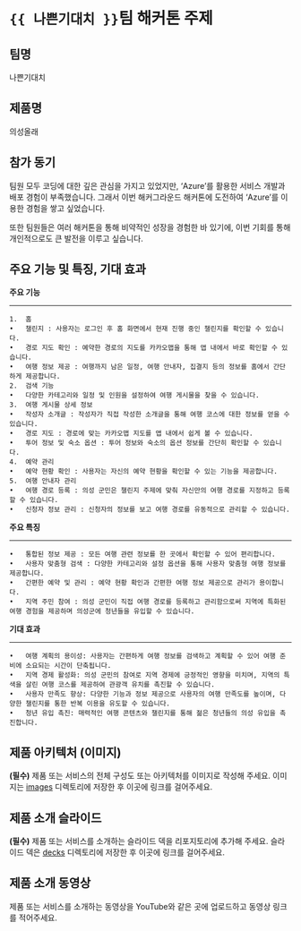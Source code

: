 # `{{ 나쁜기대치 }}`팀 해커톤 주제

## 팀명

나쁜기대치

## 제품명

의성올래

## 참가 동기

팀원 모두 코딩에 대한 깊은 관심을 가지고 있었지만, ‘Azure’를 활용한 서비스 개발과 배포 경험이 부족했습니다. 
그래서 이번 해커그라운드 해커톤에 도전하여 ‘Azure’를 이용한 경험을 쌓고 싶었습니다.

또한 팀원들은 여러 해커톤을 통해 비약적인 성장을 경험한 바 있기에, 이번 기회를 통해 개인적으로도 큰 발전을 이루고 싶습니다.

## 주요 기능 및 특징, 기대 효과

**주요 기능**
<hr/>

	1.	홈
	•	챌린지 : 사용자는 로그인 후 홈 화면에서 현재 진행 중인 챌린지를 확인할 수 있습니다.
	•	경로 지도 확인 : 예약한 경로의 지도를 카카오맵을 통해 앱 내에서 바로 확인할 수 있습니다.
	•	여행 정보 제공 : 여행까지 남은 일정, 여행 안내자, 집결지 등의 정보를 홈에서 간단하게 제공합니다.
	2.	검색 기능
	•	다양한 카테고리와 일정 및 인원을 설정하여 여행 게시물을 찾을 수 있습니다.
	3.	여행 게시물 상세 정보
	•	작성자 소개글 : 작성자가 직접 작성한 소개글을 통해 여행 코스에 대한 정보를 얻을 수 있습니다.
	•	경로 지도 : 경로에 맞는 카카오맵 지도를 앱 내에서 쉽게 볼 수 있습니다.
	•	투어 정보 및 숙소 옵션 : 투어 정보와 숙소의 옵션 정보를 간단히 확인할 수 있습니다.
	4.	예약 관리
	•	예약 현황 확인 : 사용자는 자신의 예약 현황을 확인할 수 있는 기능을 제공합니다.
	5.	여행 안내자 관리
	•	여행 경로 등록 : 의성 군민은 챌린지 주제에 맞춰 자신만의 여행 경로를 지정하고 등록할 수 있습니다.
	•	신청자 정보 관리 : 신청자의 정보를 보고 여행 경로를 유동적으로 관리할 수 있습니다.

**주요 특징**
<hr/>

	•	통합된 정보 제공 : 모든 여행 관련 정보를 한 곳에서 확인할 수 있어 편리합니다.
	•	사용자 맞춤형 검색 : 다양한 카테고리와 설정 옵션을 통해 사용자 맞춤형 여행 정보를 제공합니다.
	•	간편한 예약 및 관리 : 예약 현황 확인과 간편한 여행 정보 제공으로 관리가 용이합니다.
	•	지역 주민 참여 : 의성 군민이 직접 여행 경로를 등록하고 관리함으로써 지역에 특화된 여행 경험을 제공하며 의성군에 청년들을 유입할 수 있습니다.

**기대 효과**
<hr/>

	•	여행 계획의 용이성: 사용자는 간편하게 여행 정보를 검색하고 계획할 수 있어 여행 준비에 소요되는 시간이 단축됩니다.
	•	지역 경제 활성화: 의성 군민의 참여로 지역 경제에 긍정적인 영향을 미치며, 지역의 특색을 살린 여행 코스를 제공하여 관광객 유치를 촉진할 수 있습니다.
	•	사용자 만족도 향상: 다양한 기능과 정보 제공으로 사용자의 여행 만족도를 높이며, 다양한 챌린지를 통한 반복 이용을 유도할 수 있습니다.
	•	청년 유입 촉진: 매력적인 여행 콘텐츠와 챌린지를 통해 젊은 청년들의 의성 유입을 촉진합니다.

## 제품 아키텍처 (이미지)

**(필수)** 제품 또는 서비스의 전체 구성도 또는 아키텍처를 이미지로 작성해 주세요. 이미지는 [images](./images) 디렉토리에 저장한 후 이곳에 링크를 걸어주세요.

## 제품 소개 슬라이드

**(필수)** 제품 또는 서비스를 소개하는 슬라이드 덱을 리포지토리에 추가해 주세요. 슬라이드 덱은 [decks](./decks) 디렉토리에 저장한 후 이곳에 링크를 걸어주세요.

## 제품 소개 동영상

제품 또는 서비스를 소개하는 동영상을 YouTube와 같은 곳에 업로드하고 동영상 링크를 적어주세요.
